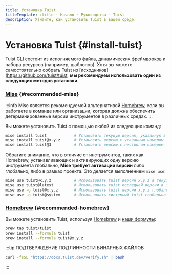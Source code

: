 ```yaml
---
title: Установка Tuist
titleTemplate: :title · Начало · Руководства · Tuist
description: Узнайте, как установить Tuist в вашей среде.
---
```


# Установка Tuist {#install-tuist}

Tuist CLI состоит из исполняемого файла, динамических фреймворков и набора ресурсов (например, шаблонов). Хотя вы можете самостоятельно собрать Tuist из  [исходников](https://github.com/tuist/tuist,  **мы рекомендуем использовать один из следующих методов установки.**

### <a href="https://github.com/jdx/mise">Mise</a> {#recommended-mise}

:::info
Mise является рекомендуемой альтернативой [Homebrew](https://brew.sh), если вы работаете в команде или организации, которая должна обеспечить детерминированные версии инструментов в различных средах.
:::

Вы можете установить Tuist с помощью любой из следующих команд:

```bash
mise install tuist            # Установить текущую версию, указанную в .tool-versions/.mise.toml
mise install tuist@x.y.z      # Установить версию с указанным номером
mise install tuist@3          # Установить версию с нестрогим номером
```

Обратите внимание, что в отличие от инструментов, таких как Homebrew, устанавливающих и активирующих одну версию инструмента глобально, **Mise требует активации версии** либо глобально, либо в рамках проекта. Это делается выполнением `mise use`:

```bash
mise use tuist@x.y.z          # Использовать tuist версии x.y.z в текущей директории
mise use tuist@latest         # Использовать tuist последней версии в текущей директории
mise use -g tuist@x.y.z       # Использовать tuist версии x.y.z глобально
mise use -g tuist@system      # Использовать системный tuist глобально
```

### <a href="https://brew.sh">Homebrew</a> {#recommended-homebrew}

Вы можете установить Tuist, используя [Homebrew](https://brew.sh) и [наши формулы](https://github.com/tuist/homebrew-tuist):

```bash
brew tap tuist/tuist
brew install --formula tuist
brew install --formula tuist@x.y.z
```

:::tip ПОДТВЕРЖДЕНИЕ ПОДЛИННОСТИ БИНАРНЫХ ФАЙЛОВ

```bash
curl -fsSL "https://docs.tuist.dev/verify.sh" | bash
```

:::
